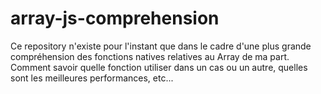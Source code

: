 # array-js-comprehension
Ce repository n'existe pour l'instant que dans le cadre d'une plus grande compréhension des fonctions natives relatives au Array de ma part. Comment savoir quelle fonction utiliser dans un cas ou un autre, quelles sont les meilleures performances, etc...
